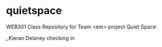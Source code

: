 quietspace
==========

WEB301 Class Repository for Team &lt;em> project Quiet Space

_Kieran Delaney checking in
